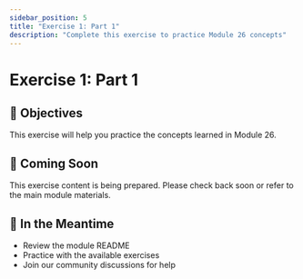```yaml
---
sidebar_position: 5
title: "Exercise 1: Part 1"
description: "Complete this exercise to practice Module 26 concepts"
---
```


# Exercise 1: Part 1

## 🎯 Objectives

This exercise will help you practice the concepts learned in Module 26.

## 📝 Coming Soon

This exercise content is being prepared. Please check back soon or refer to the main module materials.

## 🚀 In the Meantime

- Review the module README
- Practice with the available exercises
- Join our community discussions for help
